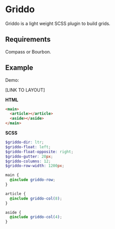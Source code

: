 # Griddo

Griddo is a light weight SCSS plugin to build grids.

## Requirements

Compass or Bourbon.

## Example

Demo:

[LINK TO LAYOUT]

**HTML**

```html
<main>
  <article></article>
  <aside></aside>
</main>
```

**SCSS**

```scss
$griddo-dir: ltr;
$griddo-float: left;
$griddo-float-opposite: right;
$griddo-gutter: 20px;
$griddo-columns: 12;
$griddo-row-width: 1200px;

main {
  @include griddo-row;
}

article {
  @include griddo-col(8);
}

aside {
  @include griddo-col(4);
}
```
